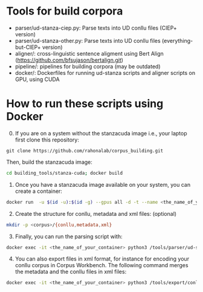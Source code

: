 # Tools for build corpora
* parser/ud-stanza-ciep.py: Parse texts into UD conllu files (CIEP+ version)
* parser/ud-stanza-other.py: Parse texts into UD conllu files (everything-but-CIEP+ version)
* aligner/: cross-linguistic sentence aligment using Bert Align (https://github.com/bfsujason/bertalign.git)
* pipeline/: pipelines for building corpora (may be outdated)
* docker/: Dockerfiles for running ud-stanza scripts and aligner scripts on GPU, using CUDA

# How to run these scripts using Docker

0. If you are on a system without the stanzacuda image i.e., your laptop first clone this repository:

```git
git clone https://github.com/rahonalab/corpus_building.git
```

Then, build the stanzacuda image:

```bash
cd building_tools/stanza-cuda; docker build
```

1. Once you have a stanzacuda image available on your system, you can create a container:

```bash
docker run  -u $(id -u):$(id -g) --gpus all -d -t --name <the_name_of_your_container>           -v <local_path_to_raw_texts>:<mapping_to_container_path> -v <local_path_to_stanza_resources>:/stanza_resources          -v <local_path_to_these_scripts>:/tools verkerklab/stanzacuda:latest
```

2. Create the structure for conllu, metadata and xml files: (optional)

```bash
mkdir -p <corpus>/{conllu,metadata,xml}
```

3. Finally, you can run the parsing script with:

```bash
docker exec -it <the_name_of_your_container> python3 /tools/parser/ud-stanza-other.py -s <container_path_to_raw_texts> -t <container_path_to_conllu_files> -m <container_path_to_metadata_files> -l <language_model_in_iso6639-1> -p tokenize,lemma,pos,depparse -c <corpus: rsc>
```

4. You can also export files in xml format, for instance for encoding your conllu corpus in Corpus Workbench. The following command merges the metadata and the conllu files in xml files:

```bash
docker exec -it <the_name_of_your_container> python3 /tools/export/conllu2vrt.py -c <container_path_to_conllu_files> -m <container_path_to_metadata_files> -x <container_path_to_xml_files>
```
 
